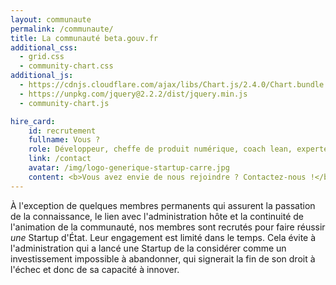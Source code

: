 ```yaml
---
layout: communaute
permalink: /communaute/
title: La communauté beta.gouv.fr
additional_css:
  - grid.css
  - community-chart.css
additional_js:
  - https://cdnjs.cloudflare.com/ajax/libs/Chart.js/2.4.0/Chart.bundle.min.js
  - https://unpkg.com/jquery@2.2.2/dist/jquery.min.js
  - community-chart.js

hire_card:
    id: recrutement
    fullname: Vous ?
    role: Développeur, cheffe de produit numérique, coach lean, experte marketing digital…
    link: /contact
    avatar: /img/logo-generique-startup-carre.jpg
    content: <b>Vous avez envie de nous rejoindre ? Contactez-nous !</b>
---
```


À l'exception de quelques membres permanents qui assurent la passation de la connaissance, le lien avec l'administration hôte et la continuité de l'animation de la communauté, nos membres sont recrutés pour faire réussir _une_ Startup d'État. Leur engagement est limité dans le temps. Cela évite à l'administration qui a lancé une Startup de la considérer comme un investissement impossible à abandonner, qui signerait la fin de son droit à l'échec et donc de sa capacité à innover.

